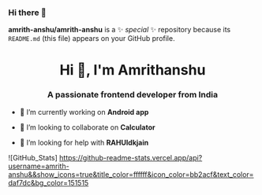 ### Hi there 👋


**amrith-anshu/amrith-anshu** is a ✨ _special_ ✨ repository because its `README.md` (this file) appears on your GitHub profile.

<h1 align="center">Hi 👋, I'm Amrithanshu</h1>
<h3 align="center">A passionate frontend developer from India</h3>

- 🔭 I’m currently working on **Android app**

- 👯 I’m looking to collaborate on **Calculator**

- 🤝 I’m looking for help with **RAHUldkjain**

![GitHub_Stats] https://github-readme-stats.vercel.app/api?username=amrith-anshu&&show_icons=true&title_color=ffffff&icon_color=bb2acf&text_color=daf7dc&bg_color=151515
